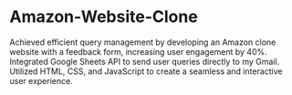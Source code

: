 # Amazon-Website-Clone
Achieved efficient query management by developing an Amazon clone website with a feedback form, increasing user engagement by 40%. Integrated Google Sheets API to send user queries directly to my Gmail. Utilized HTML, CSS, and JavaScript to create a seamless and interactive user experience.
